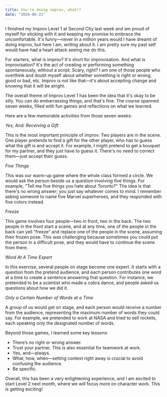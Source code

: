 ```yaml
---
title: You're doing improv, what!?
date: "2024-06-21"
---
```


I finished my Improv Level 1 at Second City last week and am proud of myself for sticking with it and keeping my promise to embrace the uncomfortable. It's funny—never in a million years would I have dreamt of doing improv, but here I am, writing about it. I am pretty sure my past self would have had a heart attack seeing me do this.

For starters, what is improv? It's short for improvisation. And what is improvisation? It's the act of creating or performing something spontaneously, without a script. Scary, right? I am one of those people who overthink and doubt myself about whether something is right or wrong, good or bad, etc. Improv is not like that—it's about accepting change and knowing that it will be alright.

The overall theme of Improv Level 1 has been the idea that it's okay to be silly. You can do embarrassing things, and that's fine. The course spanned seven weeks, filled with fun games and reflections on what we learned.

Here are a few memorable activities from those seven weeks:

*Yes, And: Receiving a Gift*

This is the most important principle of improv. Two players are in the scene. One player pretends to find a gift for the other player, who has to guess what the gift is and accept it. For example, I might pretend to get a bouquet for my partner, and they just have to guess it. There's no need to correct them—just accept their guess.

*Five Things*

This was our warm-up game where the whole class formed a circle. We would ask the person beside us a question involving five things. For example, "Tell me five things you hate about Toronto?" The idea is that there's no wrong answer; you just say whatever comes to mind. I remember asking someone to name five Marvel superheroes, and they responded with five colors instead.

*Freeze*

This game involves four people—two in front, two in the back. The two people in the front start a scene, and at any time, one of the people in the back can yell “freeze” and replace one of the people in the scene, assuming their frozen pose. This was challenging because sometimes you could put the person in a difficult pose, and they would have to continue the scene from there.

*Word At A Time Expert*

In this exercise, several people on stage become one expert. It starts with a question from the pretend audience, and each person contributes one word at a time to create a sentence answering that question. For instance, we pretended to be a scientist who made a cobra dance, and people asked us questions about how we did it.

*Only a Certain Number of Words at a Time*

A group of us would get on stage, and each person would receive a number from the audience, representing the maximum number of words they could say. For example, we pretended to work at NASA and tried to sell rockets, each speaking only the designated number of words.

Beyond those games, I learned some key lessons:

- There’s no right or wrong answer.
- Trust your partner. This is also essential for teamwork at work.
- Yes, and—always.
- What, how, when—setting context right away is crucial to avoid confusing the audience.
- Be specific.

Overall, this has been a very enlightening experience, and I am excited to start Level 2 next month, where we will focus more on character work. This is getting exciting!

